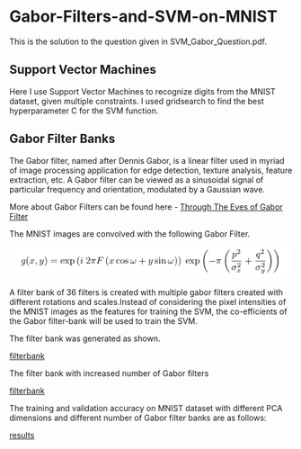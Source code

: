# Gabor-Filters-and-SVM-on-MNIST
This is the solution to the question given in SVM_Gabor_Question.pdf.
## Support Vector Machines
Here I use Support Vector Machines to recognize digits from the MNIST dataset, given multiple constraints. I used gridsearch to find the best hyperparameter C for the SVM function.

## Gabor Filter Banks
The Gabor filter, named after Dennis Gabor, is a linear filter used in myriad of image processing application for edge detection, texture analysis, feature extraction, etc. A Gabor filter can be viewed as a sinusoidal signal of particular frequency and orientation, modulated by a Gaussian wave.

More about Gabor Filters can be found here - [Through The Eyes of Gabor Filter](https://medium.com/@anuj_shah/through-the-eyes-of-gabor-filter-17d1fdb3ac97)

The MNIST images are convolved with the following Gabor Filter. 

![gabor](gabor.PNG)

A filter bank of 36 filters is created with multiple gabor filters created with different rotations and scales.Instead of considering the pixel intensities of the MNIST images as the features for training the SVM, the co-efficients of the Gabor filter-bank will be used to train the SVM.

The filter bank was generated as shown.

[filterbank](bank1.PNG)

The filter bank with increased number of Gabor filters

[filterbank](bank2.PNG)

The training and validation accuracy on MNIST dataset with different PCA dimensions and different number of Gabor filter banks are as follows:

[results](effect.PNG)
